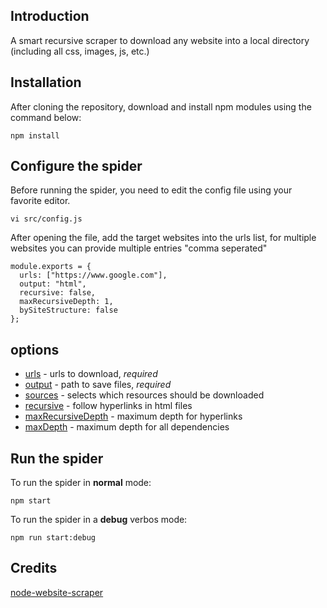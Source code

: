 ## Introduction
A smart recursive scraper to download any website into a local directory (including all css, images, js, etc.)

## Installation 
After cloning the repository, download and install npm modules using the command below:
```
npm install
```

## Configure the spider 
Before running the spider, you need to edit the config file using your favorite editor.
```
vi src/config.js
```
After opening the file, add the target websites into the urls list, for multiple websites you can provide multiple entries "comma seperated"
```
module.exports = {
  urls: ["https://www.google.com"],
  output: "html",
  recursive: false,
  maxRecursiveDepth: 1,
  bySiteStructure: false
};
```

## options
* [urls](#urls) - urls to download, *required*
* [output](#output) - path to save files, *required*
* [sources](#sources) - selects which resources should be downloaded
* [recursive](#recursive) - follow hyperlinks in html files
* [maxRecursiveDepth](#maxrecursivedepth) - maximum depth for hyperlinks
* [maxDepth](#maxdepth) - maximum depth for all dependencies

## Run the spider 
To run the spider in **normal** mode:
```
npm start
```

To run the spider in a **debug** verbos mode:
```
npm run start:debug
```

## Credits
[node-website-scraper](https://github.com/website-scraper/node-website-scraper)
